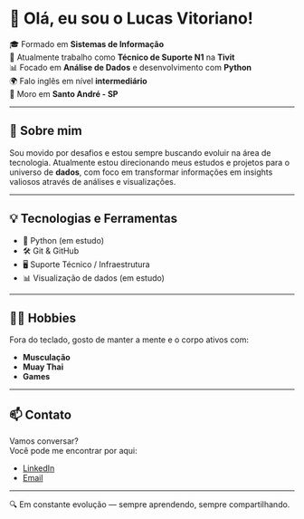 # 👋 Olá, eu sou o Lucas Vitoriano!

🎓 Formado em **Sistemas de Informação**  
💼 Atualmente trabalho como **Técnico de Suporte N1** na **Tivit**  
📊 Focado em **Análise de Dados** e desenvolvimento com **Python**  
🌍 Falo inglês em nível **intermediário**  
📍 Moro em **Santo André - SP**

---

## 🚀 Sobre mim

Sou movido por desafios e estou sempre buscando evoluir na área de tecnologia. Atualmente estou direcionando meus estudos e projetos para o universo de **dados**, com foco em transformar informações em insights valiosos através de análises e visualizações.


---

## 💡 Tecnologias e Ferramentas

- 🐍 Python (em estudo)
- 🛠️ Git & GitHub
- 🖥️ Suporte Técnico / Infraestrutura
- 📊 Visualização de dados (em estudo)

---

## 🏋️‍♂️ Hobbies

Fora do teclado, gosto de manter a mente e o corpo ativos com:
- **Musculação**
- **Muay Thai**
- **Games**

---

## 📫 Contato

Vamos conversar?  
Você pode me encontrar por aqui:

- [LinkedIn]((https://www.linkedin.com/in/lucas-mois%C3%A9s-438207158/)) 
- [Email](vitoriano.moises@gmail.com)

---

🔍 Em constante evolução — sempre aprendendo, sempre compartilhando.


